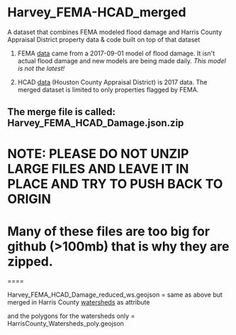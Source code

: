 # Harvey_FEMA-HCAD_merged
A dataset that combines FEMA modeled flood damage and Harris County Appraisal District property data &amp; code built on top of that dataset

1. FEMA <a href="https://data.femadata.com/NationalDisasters/HurricaneHarvey/Data/DepthGrid/FEMA/Riverine_Modeled_Preliminary_Observations/20170901_Harris_Riverine_v2.gdb.zip">data</a> came from a 2017-09-01 model of flood damage. It isn't actual flood damage and new models are being made daily. *This model is not the latest!*

2. HCAD <a href="http://pdata.hcad.org/download/index.html">data</a> (Houston County Appraisal District) is 2017 data. The merged dataset is limited to only properties flagged by FEMA. 

## The merge file is called: Harvey_FEMA_HCAD_Damage.json.zip

# NOTE: PLEASE DO NOT UNZIP LARGE FILES AND LEAVE IT IN PLACE AND TRY TO PUSH BACK TO ORIGIN
# Many of these files are too big for github (>100mb) that is why they are zipped. 

==== 

Harvey_FEMA_HCAD_Damage_reduced_ws.geojson = same as above but merged in Harris County <a href="http://data.houstontx.gov/en/dataset/harris-county-watersheds/resource/76a403db-77bd-4d40-816c-e3aa9a2b895b">watersheds</a> as attribute

and the polygons for the watersheds only = HarrisCounty_Watersheds_poly.geojson

